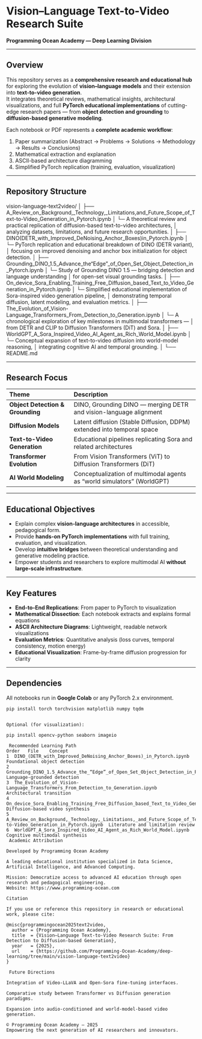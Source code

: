 # Vision–Language Text-to-Video Research Suite  
**Programming Ocean Academy — Deep Learning Division**

---

##  Overview

This repository serves as a **comprehensive research and educational hub** for exploring the evolution of **vision–language models** and their extension into **text-to-video generation**.  
It integrates theoretical reviews, mathematical insights, architectural visualizations, and full **PyTorch educational implementations** of cutting-edge research papers — from **object detection and grounding** to **diffusion-based generative modeling**.

Each notebook or PDF represents a **complete academic workflow**:
1. Paper summarization (Abstract → Problems → Solutions → Methodology → Results → Conclusions)  
2. Mathematical extraction and explanation  
3. ASCII-based architecture diagramming  
4. Simplified PyTorch replication (training, evaluation, visualization)  

---

##  Repository Structure

vision-language-text2video/
│
├── A_Review_on_Background,_Technology,_Limitations,and_Future_Scope_of_Text-to-Video_Generation_in_Pytorch.ipynb
│ └─ A theoretical review and practical replication of diffusion-based text-to-video architectures,
│ analyzing datasets, limitations, and future research opportunities.
│
├── DINO(DETR_with_Improved_DeNoising_Anchor_Boxes)in_Pytorch.ipynb
│ └─ PyTorch replication and educational breakdown of DINO (DETR variant),
│ focusing on improved denoising and anchor box initialization for object detection.
│
├── Grounding_DINO_1.5_Advance_the“Edge”_of_Open_Set_Object_Detection_in_Pytorch.ipynb
│ └─ Study of Grounding DINO 1.5 — bridging detection and language understanding
│ for open-set visual grounding tasks.
│
├── On_device_Sora_Enabling_Training_Free_Diffusion_based_Text_to_Video_Generation_in_Pytorch.ipynb
│ └─ Simplified educational implementation of Sora-inspired video generation pipeline,
│ demonstrating temporal diffusion, latent modeling, and evaluation metrics.
│
├── The_Evolution_of_Vision-Language_Transformers_From_Detection_to_Generation.ipynb
│ └─ A chronological exploration of key milestones in multimodal transformers —
│ from DETR and CLIP to Diffusion Transformers (DiT) and Sora.
│
├── WorldGPT_A_Sora_Inspired_Video_AI_Agent_as_Rich_World_Model.ipynb
│ └─ Conceptual expansion of text-to-video diffusion into world-model reasoning,
│ integrating cognitive AI and temporal grounding.
│
└── README.md


---

##  Research Focus

| Theme | Description |
|:--|:--|
| **Object Detection & Grounding** | DINO, Grounding DINO — merging DETR and vision-language alignment |
| **Diffusion Models** | Latent diffusion (Stable Diffusion, DDPM) extended into temporal space |
| **Text-to-Video Generation** | Educational pipelines replicating Sora and related architectures |
| **Transformer Evolution** | From Vision Transformers (ViT) to Diffusion Transformers (DiT) |
| **AI World Modeling** | Conceptualization of multimodal agents as “world simulators” (WorldGPT) |

---

##  Educational Objectives

- Explain complex **vision-language architectures** in accessible, pedagogical form.  
- Provide **hands-on PyTorch implementations** with full training, evaluation, and visualization.  
- Develop **intuitive bridges** between theoretical understanding and generative modeling practice.  
- Empower students and researchers to explore multimodal AI **without large-scale infrastructure**.

---

##  Key Features

- **End-to-End Replications**: From paper to PyTorch to visualization  
- **Mathematical Dissection**: Each notebook extracts and explains formal equations  
- **ASCII Architecture Diagrams**: Lightweight, readable network visualizations  
- **Evaluation Metrics**: Quantitative analysis (loss curves, temporal consistency, motion energy)  
- **Educational Visualization**: Frame-by-frame diffusion progression for clarity  

---

## Dependencies

All notebooks run in **Google Colab** or any PyTorch 2.x environment.

```
pip install torch torchvision matplotlib numpy tqdm


Optional (for visualization):

pip install opencv-python seaborn imageio

 Recommended Learning Path
Order	File	Concept
1️	DINO_(DETR_with_Improved_DeNoising_Anchor_Boxes)_in_Pytorch.ipynb	Foundational object detection
2️	Grounding_DINO_1.5_Advance_the_“Edge”_of_Open_Set_Object_Detection_in_Pytorch.ipynb	Language-grounded detection
3️	The_Evolution_of_Vision-Language_Transformers_From_Detection_to_Generation.ipynb	Architectural transition
4️	On_device_Sora_Enabling_Training_Free_Diffusion_based_Text_to_Video_Generation_in_Pytorch.ipynb	Diffusion-based video synthesis
5️	A_Review_on_Background,_Technology,_Limitations,_and_Future_Scope_of_Text-to-Video_Generation_in_Pytorch.ipynb	Literature and limitation review
6️	WorldGPT_A_Sora_Inspired_Video_AI_Agent_as_Rich_World_Model.ipynb	Cognitive multimodal synthesis
 Academic Attribution

Developed by Programming Ocean Academy

A leading educational institution specialized in Data Science, Artificial Intelligence, and Advanced Computing.

Mission: Democratize access to advanced AI education through open research and pedagogical engineering.
Website: https://www.programming-ocean.com

Citation

If you use or reference this repository in research or educational work, please cite:

@misc{programmingocean2025text2video,
  author = {Programming Ocean Academy},
  title  = {Vision–Language Text-to-Video Research Suite: From Detection to Diffusion-based Generation},
  year   = {2025},
  url    = {https://github.com/Programming-Ocean-Academy/deep-learning/tree/main/vision-language-text2video}
}

 Future Directions

Integration of Video-LLaVA and Open-Sora fine-tuning interfaces.

Comparative study between Transformer vs Diffusion generation paradigms.

Expansion into audio-conditioned and world-model-based video generation.

© Programming Ocean Academy — 2025
Empowering the next generation of AI researchers and innovators.


